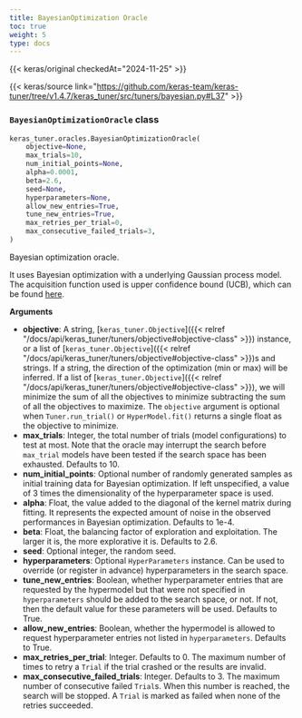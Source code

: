 ```yaml
---
title: BayesianOptimization Oracle
toc: true
weight: 5
type: docs
---
```


{{< keras/original checkedAt="2024-11-25" >}}

{{< keras/source link="https://github.com/keras-team/keras-tuner/tree/v1.4.7/keras_tuner/src/tuners/bayesian.py#L37" >}}

### `BayesianOptimizationOracle` class

```python
keras_tuner.oracles.BayesianOptimizationOracle(
    objective=None,
    max_trials=10,
    num_initial_points=None,
    alpha=0.0001,
    beta=2.6,
    seed=None,
    hyperparameters=None,
    allow_new_entries=True,
    tune_new_entries=True,
    max_retries_per_trial=0,
    max_consecutive_failed_trials=3,
)
```

Bayesian optimization oracle.

It uses Bayesian optimization with a underlying Gaussian process model.
The acquisition function used is upper confidence bound (UCB), which can
be found [here](https://www.cse.wustl.edu/~garnett/cse515t/spring_2015/files/lecture_notes/12.pdf).

**Arguments**

- **objective**: A string, [`keras_tuner.Objective`]({{< relref "/docs/api/keras_tuner/tuners/objective#objective-class" >}}) instance, or a list of
  [`keras_tuner.Objective`]({{< relref "/docs/api/keras_tuner/tuners/objective#objective-class" >}})s and strings. If a string, the direction of
  the optimization (min or max) will be inferred. If a list of
  [`keras_tuner.Objective`]({{< relref "/docs/api/keras_tuner/tuners/objective#objective-class" >}}), we will minimize the sum of all the
  objectives to minimize subtracting the sum of all the objectives to
  maximize. The `objective` argument is optional when
  `Tuner.run_trial()` or `HyperModel.fit()` returns a single float as
  the objective to minimize.
- **max_trials**: Integer, the total number of trials (model configurations)
  to test at most. Note that the oracle may interrupt the search
  before `max_trial` models have been tested if the search space has
  been exhausted. Defaults to 10.
- **num_initial_points**: Optional number of randomly generated samples as
  initial training data for Bayesian optimization. If left
  unspecified, a value of 3 times the dimensionality of the
  hyperparameter space is used.
- **alpha**: Float, the value added to the diagonal of the kernel matrix
  during fitting. It represents the expected amount of noise in the
  observed performances in Bayesian optimization. Defaults to 1e-4.
- **beta**: Float, the balancing factor of exploration and exploitation. The
  larger it is, the more explorative it is. Defaults to 2.6.
- **seed**: Optional integer, the random seed.
- **hyperparameters**: Optional `HyperParameters` instance. Can be used to
  override (or register in advance) hyperparameters in the search
  space.
- **tune_new_entries**: Boolean, whether hyperparameter entries that are
  requested by the hypermodel but that were not specified in
  `hyperparameters` should be added to the search space, or not. If
  not, then the default value for these parameters will be used.
  Defaults to True.
- **allow_new_entries**: Boolean, whether the hypermodel is allowed to
  request hyperparameter entries not listed in `hyperparameters`.
  Defaults to True.
- **max_retries_per_trial**: Integer. Defaults to 0. The maximum number of
  times to retry a `Trial` if the trial crashed or the results are
  invalid.
- **max_consecutive_failed_trials**: Integer. Defaults to 3. The maximum
  number of consecutive failed `Trial`s. When this number is reached,
  the search will be stopped. A `Trial` is marked as failed when none
  of the retries succeeded.
